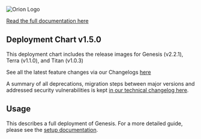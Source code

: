 
![Orion Logo](https://juno-fx.github.io/Orion-Documentation/assets/logos/orion/orion-dark.png)

[Read the full documentation here](https://juno-fx.github.io/Orion-Documentation/)

## Deployment Chart v1.5.0
This deployment chart includes the release images for Genesis (v2.2.1), Terra (v1.1.0), and Titan (v1.0.3)

See all the latest feature changes via our Changelogs [here](https://juno-fx.github.io/Orion-Documentation/changelogs/feature/#2025-10-10)
<br>

A summary of all deprecations, migration steps between major versions and addressed security vulnerabilities is kept [in our technical changelog here](https://juno-fx.github.io/Orion-Documentation/changelogs/technical/#2025-10-10-genesis-v150-orion-projects-v150).

## Usage

This describes a full deployment of Genesis. For a more detailed guide, please see the [setup documentation](https://juno-fx.github.io/Orion-Documentation/installation/quick-start/).
